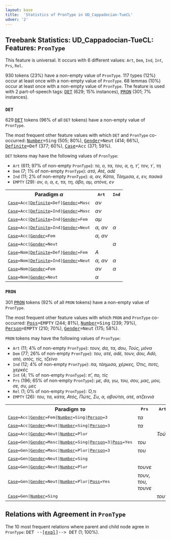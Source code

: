 ```yaml
---
layout: base
title:  'Statistics of PronType in UD_Cappadocian-TueCL'
udver: '2'
---
```


## Treebank Statistics: UD_Cappadocian-TueCL: Features: `PronType`

This feature is universal.
It occurs with 6 different values: `Art`, `Dem`, `Ind`, `Int`, `Prs`, `Rel`.

930 tokens (23%) have a non-empty value of `PronType`.
117 types (12%) occur at least once with a non-empty value of `PronType`.
68 lemmas (10%) occur at least once with a non-empty value of `PronType`.
The feature is used with 2 part-of-speech tags: <tt><a href="cpg_tuecl-pos-DET.html">DET</a></tt> (629; 15% instances), <tt><a href="cpg_tuecl-pos-PRON.html">PRON</a></tt> (301; 7% instances).

### `DET`

629 <tt><a href="cpg_tuecl-pos-DET.html">DET</a></tt> tokens (96% of all `DET` tokens) have a non-empty value of `PronType`.

The most frequent other feature values with which `DET` and `PronType` co-occurred: <tt><a href="cpg_tuecl-feat-Number.html">Number</a></tt><tt>=Sing</tt> (505; 80%), <tt><a href="cpg_tuecl-feat-Gender.html">Gender</a></tt><tt>=Neut</tt> (414; 66%), <tt><a href="cpg_tuecl-feat-Definite.html">Definite</a></tt><tt>=Def</tt> (377; 60%), <tt><a href="cpg_tuecl-feat-Case.html">Case</a></tt><tt>=Acc</tt> (371; 59%).

`DET` tokens may have the following values of `PronType`:

* `Art` (611; 97% of non-empty `PronType`): <em>το, ο, τα, του, α, η, τ’, τον, τ΄, τη</em>
* `Dem` (7; 1% of non-empty `PronType`): <em>ατό, Ατέ, αdέ</em>
* `Ind` (11; 2% of non-empty `PronType`): <em>α, αν, Κάτα, Τάημισα, ε, εν, πασκά</em>
* `EMPTY` (29): <em>αν, ο, α, ε, τα, τη, άβο, αμ, ατόνε, εν</em>

<table>
  <tr><th>Paradigm <i>α</i></th><th><tt>Art</tt></th><th><tt>Ind</tt></th></tr>
  <tr><td><tt><tt><a href="cpg_tuecl-feat-Case.html">Case</a></tt><tt>=Acc</tt>|<tt><a href="cpg_tuecl-feat-Definite.html">Definite</a></tt><tt>=Def</tt>|<tt><a href="cpg_tuecl-feat-Gender.html">Gender</a></tt><tt>=Masc</tt></tt></td><td><em>αν</em></td><td></td></tr>
  <tr><td><tt><tt><a href="cpg_tuecl-feat-Case.html">Case</a></tt><tt>=Acc</tt>|<tt><a href="cpg_tuecl-feat-Definite.html">Definite</a></tt><tt>=Ind</tt>|<tt><a href="cpg_tuecl-feat-Gender.html">Gender</a></tt><tt>=Masc</tt></tt></td><td><em>αν</em></td><td></td></tr>
  <tr><td><tt><tt><a href="cpg_tuecl-feat-Case.html">Case</a></tt><tt>=Acc</tt>|<tt><a href="cpg_tuecl-feat-Definite.html">Definite</a></tt><tt>=Ind</tt>|<tt><a href="cpg_tuecl-feat-Gender.html">Gender</a></tt><tt>=Fem</tt></tt></td><td><em>αμ</em></td><td></td></tr>
  <tr><td><tt><tt><a href="cpg_tuecl-feat-Case.html">Case</a></tt><tt>=Acc</tt>|<tt><a href="cpg_tuecl-feat-Definite.html">Definite</a></tt><tt>=Ind</tt>|<tt><a href="cpg_tuecl-feat-Gender.html">Gender</a></tt><tt>=Neut</tt></tt></td><td><em>α, αν</em></td><td><em>α</em></td></tr>
  <tr><td><tt><tt><a href="cpg_tuecl-feat-Case.html">Case</a></tt><tt>=Acc</tt>|<tt><a href="cpg_tuecl-feat-Gender.html">Gender</a></tt><tt>=Fem</tt></tt></td><td><em>α, αν</em></td><td></td></tr>
  <tr><td><tt><tt><a href="cpg_tuecl-feat-Case.html">Case</a></tt><tt>=Acc</tt>|<tt><a href="cpg_tuecl-feat-Gender.html">Gender</a></tt><tt>=Neut</tt></tt></td><td></td><td><em>α</em></td></tr>
  <tr><td><tt><tt><a href="cpg_tuecl-feat-Case.html">Case</a></tt><tt>=Nom</tt>|<tt><a href="cpg_tuecl-feat-Definite.html">Definite</a></tt><tt>=Def</tt>|<tt><a href="cpg_tuecl-feat-Gender.html">Gender</a></tt><tt>=Fem</tt></tt></td><td><em>Α</em></td><td></td></tr>
  <tr><td><tt><tt><a href="cpg_tuecl-feat-Case.html">Case</a></tt><tt>=Nom</tt>|<tt><a href="cpg_tuecl-feat-Definite.html">Definite</a></tt><tt>=Ind</tt>|<tt><a href="cpg_tuecl-feat-Gender.html">Gender</a></tt><tt>=Neut</tt></tt></td><td><em>α, αν</em></td><td><em>α</em></td></tr>
  <tr><td><tt><tt><a href="cpg_tuecl-feat-Case.html">Case</a></tt><tt>=Nom</tt>|<tt><a href="cpg_tuecl-feat-Gender.html">Gender</a></tt><tt>=Fem</tt></tt></td><td><em>αν</em></td><td><em>α</em></td></tr>
  <tr><td><tt><tt><a href="cpg_tuecl-feat-Case.html">Case</a></tt><tt>=Nom</tt>|<tt><a href="cpg_tuecl-feat-Gender.html">Gender</a></tt><tt>=Neut</tt></tt></td><td><em>α</em></td><td></td></tr>
</table>

### `PRON`

301 <tt><a href="cpg_tuecl-pos-PRON.html">PRON</a></tt> tokens (92% of all `PRON` tokens) have a non-empty value of `PronType`.

The most frequent other feature values with which `PRON` and `PronType` co-occurred: <tt><a href="cpg_tuecl-feat-Poss.html">Poss</a></tt><tt>=EMPTY</tt> (244; 81%), <tt><a href="cpg_tuecl-feat-Number.html">Number</a></tt><tt>=Sing</tt> (239; 79%), <tt><a href="cpg_tuecl-feat-Person.html">Person</a></tt><tt>=EMPTY</tt> (210; 70%), <tt><a href="cpg_tuecl-feat-Gender.html">Gender</a></tt><tt>=Neut</tt> (175; 58%).

`PRON` tokens may have the following values of `PronType`:

* `Art` (11; 4% of non-empty `PronType`): <em>τουν, dα, τα, dου, Τούς, μόνα</em>
* `Dem` (77; 26% of non-empty `PronType`): <em>του, ατέ, αdέ, τουν, dου, Αdό, ατό, ατός, τίς, τζείνο</em>
* `Ind` (12; 4% of non-empty `PronType`): <em>πα, τάημισα, χέρκες, Ότις, ποτς, χερκές</em>
* `Int` (4; 1% of non-empty `PronType`): <em>π’, πο, τίς</em>
* `Prs` (196; 65% of non-empty `PronType`): <em>με, dα, γω, του, σου, μας, μου, σε, συ, μες</em>
* `Rel` (1; 0% of non-empty `PronType`): <em>Ό,τι</em>
* `EMPTY` (26): <em>του, τα, κάτα, Ατός, Πώτς, Συ, α, αβούτσι, ατέ, ατζεινιά</em>

<table>
  <tr><th>Paradigm <i>το</i></th><th><tt>Prs</tt></th><th><tt>Art</tt></th><th><tt>Dem</tt></th></tr>
  <tr><td><tt><tt><a href="cpg_tuecl-feat-Case.html">Case</a></tt><tt>=Acc</tt>|<tt><a href="cpg_tuecl-feat-Gender.html">Gender</a></tt><tt>=Fem</tt>|<tt><a href="cpg_tuecl-feat-Number.html">Number</a></tt><tt>=Sing</tt>|<tt><a href="cpg_tuecl-feat-Person.html">Person</a></tt><tt>=3</tt></tt></td><td><em>τα</em></td><td></td><td></td></tr>
  <tr><td><tt><tt><a href="cpg_tuecl-feat-Case.html">Case</a></tt><tt>=Acc</tt>|<tt><a href="cpg_tuecl-feat-Gender.html">Gender</a></tt><tt>=Neut</tt>|<tt><a href="cpg_tuecl-feat-Number.html">Number</a></tt><tt>=Sing</tt>|<tt><a href="cpg_tuecl-feat-Person.html">Person</a></tt><tt>=3</tt></tt></td><td><em>τα</em></td><td></td><td></td></tr>
  <tr><td><tt><tt><a href="cpg_tuecl-feat-Case.html">Case</a></tt><tt>=Acc</tt>|<tt><a href="cpg_tuecl-feat-Gender.html">Gender</a></tt><tt>=Neut</tt>|<tt><a href="cpg_tuecl-feat-Number.html">Number</a></tt><tt>=Plur</tt></tt></td><td></td><td><em>Τούς</em></td><td></td></tr>
  <tr><td><tt><tt><a href="cpg_tuecl-feat-Case.html">Case</a></tt><tt>=Gen</tt>|<tt><a href="cpg_tuecl-feat-Gender.html">Gender</a></tt><tt>=Masc</tt>|<tt><a href="cpg_tuecl-feat-Number.html">Number</a></tt><tt>=Sing</tt>|<tt><a href="cpg_tuecl-feat-Person.html">Person</a></tt><tt>=3</tt>|<tt><a href="cpg_tuecl-feat-Poss.html">Poss</a></tt><tt>=Yes</tt></tt></td><td><em>του</em></td><td></td><td></td></tr>
  <tr><td><tt><tt><a href="cpg_tuecl-feat-Case.html">Case</a></tt><tt>=Gen</tt>|<tt><a href="cpg_tuecl-feat-Gender.html">Gender</a></tt><tt>=Masc</tt>|<tt><a href="cpg_tuecl-feat-Number.html">Number</a></tt><tt>=Plur</tt>|<tt><a href="cpg_tuecl-feat-Person.html">Person</a></tt><tt>=3</tt></tt></td><td><em>του</em></td><td></td><td></td></tr>
  <tr><td><tt><tt><a href="cpg_tuecl-feat-Case.html">Case</a></tt><tt>=Gen</tt>|<tt><a href="cpg_tuecl-feat-Gender.html">Gender</a></tt><tt>=Neut</tt>|<tt><a href="cpg_tuecl-feat-Number.html">Number</a></tt><tt>=Sing</tt></tt></td><td></td><td></td><td><em>του</em></td></tr>
  <tr><td><tt><tt><a href="cpg_tuecl-feat-Case.html">Case</a></tt><tt>=Gen</tt>|<tt><a href="cpg_tuecl-feat-Gender.html">Gender</a></tt><tt>=Neut</tt>|<tt><a href="cpg_tuecl-feat-Number.html">Number</a></tt><tt>=Plur</tt></tt></td><td><em>τουνε</em></td><td></td><td></td></tr>
  <tr><td><tt><tt><a href="cpg_tuecl-feat-Case.html">Case</a></tt><tt>=Gen</tt>|<tt><a href="cpg_tuecl-feat-Gender.html">Gender</a></tt><tt>=Neut</tt>|<tt><a href="cpg_tuecl-feat-Number.html">Number</a></tt><tt>=Plur</tt>|<tt><a href="cpg_tuecl-feat-Poss.html">Poss</a></tt><tt>=Yes</tt></tt></td><td><em>τουν, του, τουνε</em></td><td></td><td></td></tr>
  <tr><td><tt><tt><a href="cpg_tuecl-feat-Case.html">Case</a></tt><tt>=Gen</tt>|<tt><a href="cpg_tuecl-feat-Number.html">Number</a></tt><tt>=Sing</tt></tt></td><td></td><td><em>τουν</em></td><td></td></tr>
</table>

## Relations with Agreement in `PronType`

The 10 most frequent relations where parent and child node agree in `PronType`:
<tt>DET --[<tt><a href="cpg_tuecl-dep-expl.html">expl</a></tt>]--> DET</tt> (1; 100%).

